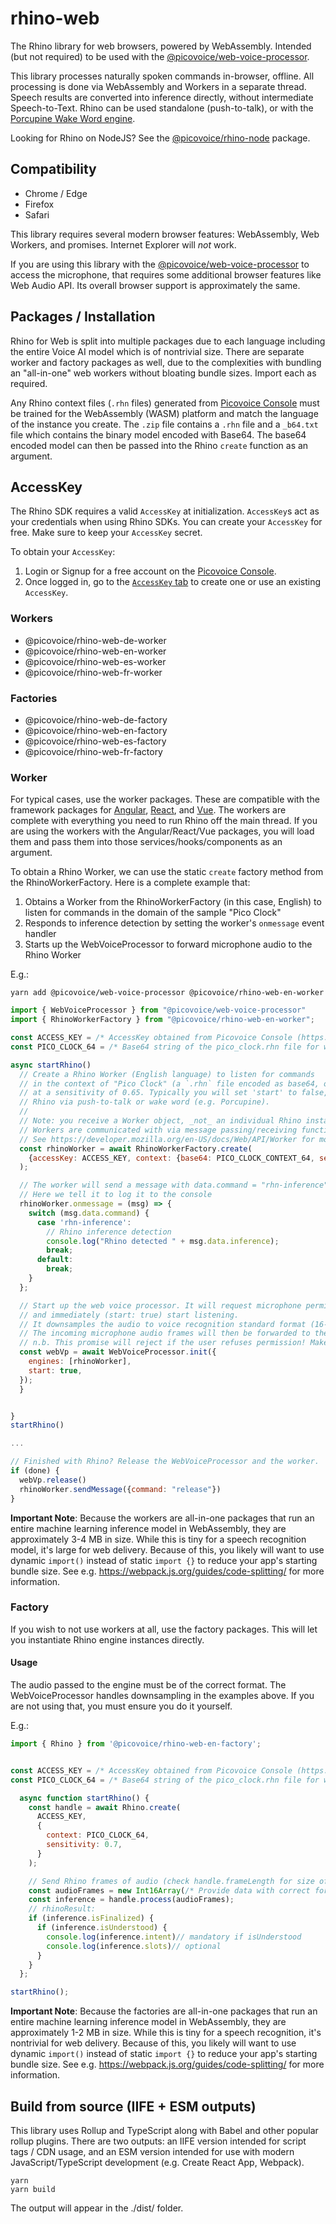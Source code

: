 # rhino-web

The Rhino library for web browsers, powered by WebAssembly. Intended (but not required) to be used with the [@picovoice/web-voice-processor](https://www.npmjs.com/package/@picovoice/web-voice-processor).

This library processes naturally spoken commands in-browser, offline. All processing is done via WebAssembly and Workers in a separate thread. Speech results are converted into inference directly, without intermediate Speech-to-Text. Rhino can be used standalone (push-to-talk), or with the [Porcupine Wake Word engine](https://picovoice.ai/platform/porcupine/).

Looking for Rhino on NodeJS? See the [@picovoice/rhino-node](https://www.npmjs.com/package/@picovoice/rhino-node) package.

## Compatibility

- Chrome / Edge
- Firefox
- Safari

This library requires several modern browser features: WebAssembly, Web Workers, and promises. Internet Explorer will _not_ work.

If you are using this library with the [@picovoice/web-voice-processor](https://www.npmjs.com/package/@picovoice/web-voice-processor) to access the microphone, that requires some additional browser features like Web Audio API. Its overall browser support is approximately the same.

## Packages / Installation

Rhino for Web is split into multiple packages due to each language including the entire Voice AI model which is of nontrivial size. There are separate worker and factory packages as well, due to the complexities with bundling an "all-in-one" web workers without bloating bundle sizes. Import each as required.

Any Rhino context files (`.rhn` files) generated from [Picovoice Console](https://picovoice.ai/console/) must be trained for the WebAssembly (WASM) platform and match the language of the instance you create. The `.zip` file contains a `.rhn` file and a `_b64.txt` file which contains the binary model encoded with Base64. The base64 encoded model can then be passed into the Rhino `create` function as an argument.

## AccessKey

The Rhino SDK requires a valid `AccessKey` at initialization. `AccessKey`s act as your credentials when using Rhino SDKs.
You can create your `AccessKey` for free. Make sure to keep your `AccessKey` secret.

To obtain your `AccessKey`:
1. Login or Signup for a free account on the [Picovoice Console](https://picovoice.ai/console/).
2. Once logged in, go to the [`AccessKey` tab](https://console.picovoice.ai/access_key) to create one or use an existing `AccessKey`.

### Workers

- @picovoice/rhino-web-de-worker
- @picovoice/rhino-web-en-worker
- @picovoice/rhino-web-es-worker
- @picovoice/rhino-web-fr-worker

### Factories

- @picovoice/rhino-web-de-factory
- @picovoice/rhino-web-en-factory
- @picovoice/rhino-web-es-factory
- @picovoice/rhino-web-fr-factory

### Worker

For typical cases, use the worker packages. These are compatible with the framework packages for [Angular](https://www.npmjs.com/package/@picovoice/rhino-web-angular), [React](https://www.npmjs.com/package/@picovoice/rhino-web-react), and [Vue](https://www.npmjs.com/package/@picovoice/rhino-web-vue). The workers are complete with everything you need to run Rhino off the main thread. If you are using the workers with the Angular/React/Vue packages, you will load them and pass them into those services/hooks/components as an argument.

To obtain a Rhino Worker, we can use the static `create` factory method from the RhinoWorkerFactory. Here is a complete example that:

1. Obtains a Worker from the RhinoWorkerFactory (in this case, English) to listen for commands in the domain of the sample "Pico Clock"
1. Responds to inference detection by setting the worker's `onmessage` event handler
1. Starts up the WebVoiceProcessor to forward microphone audio to the Rhino Worker

E.g.:

```console
yarn add @picovoice/web-voice-processor @picovoice/rhino-web-en-worker
```

```javascript
import { WebVoiceProcessor } from "@picovoice/web-voice-processor"
import { RhinoWorkerFactory } from "@picovoice/rhino-web-en-worker";

const ACCESS_KEY = /* AccessKey obtained from Picovoice Console (https://picovoice.ai/console/) */
const PICO_CLOCK_64 = /* Base64 string of the pico_clock.rhn file for wasm platform */

async startRhino()
  // Create a Rhino Worker (English language) to listen for commands
  // in the context of "Pico Clock" (a `.rhn` file encoded as base64, omitted for brevity),
  // at a sensitivity of 0.65. Typically you will set 'start' to false, and only activate
  // Rhino via push-to-talk or wake word (e.g. Porcupine).
  //
  // Note: you receive a Worker object, _not_ an individual Rhino instance
  // Workers are communicated with via message passing/receiving functions postMessage/onmessage.
  // See https://developer.mozilla.org/en-US/docs/Web/API/Worker for more details.
  const rhinoWorker = await RhinoWorkerFactory.create(
    {accessKey: ACCESS_KEY, context: {base64: PICO_CLOCK_CONTEXT_64, sensitivity: 0.65}, start: false }
  );

  // The worker will send a message with data.command = "rhn-inference" upon a detection event
  // Here we tell it to log it to the console
  rhinoWorker.onmessage = (msg) => {
    switch (msg.data.command) {
      case 'rhn-inference':
        // Rhino inference detection
        console.log("Rhino detected " + msg.data.inference);
        break;
      default:
        break;
    }
  };

  // Start up the web voice processor. It will request microphone permission
  // and immediately (start: true) start listening.
  // It downsamples the audio to voice recognition standard format (16-bit 16kHz linear PCM, single-channel)
  // The incoming microphone audio frames will then be forwarded to the Rhino Worker
  // n.b. This promise will reject if the user refuses permission! Make sure you handle that possibility.
  const webVp = await WebVoiceProcessor.init({
    engines: [rhinoWorker],
    start: true,
  });
  }


}
startRhino()

...

// Finished with Rhino? Release the WebVoiceProcessor and the worker.
if (done) {
  webVp.release()
  rhinoWorker.sendMessage({command: "release"})
}

```

**Important Note**: Because the workers are all-in-one packages that run an entire machine learning inference model in WebAssembly, they are approximately 3-4 MB in size. While this is tiny for a speech recognition model, it's large for web delivery. Because of this, you likely will want to use dynamic `import()` instead of static `import {}` to reduce your app's starting bundle size. See e.g. https://webpack.js.org/guides/code-splitting/ for more information.

### Factory

If you wish to not use workers at all, use the factory packages. This will let you instantiate Rhino engine instances directly.

#### Usage

The audio passed to the engine must be of the correct format. The WebVoiceProcessor handles downsampling in the examples above. If you are not using that, you must ensure you do it yourself.

E.g.:

```javascript
import { Rhino } from '@picovoice/rhino-web-en-factory';


const ACCESS_KEY = /* AccessKey obtained from Picovoice Console (https://picovoice.ai/console/) */
const PICO_CLOCK_64 = /* Base64 string of the pico_clock.rhn file for wasm platform */

  async function startRhino() {
    const handle = await Rhino.create(
      ACCESS_KEY,
      {
        context: PICO_CLOCK_64,
        sensitivity: 0.7,
      }
    );

    // Send Rhino frames of audio (check handle.frameLength for size of array)
    const audioFrames = new Int16Array(/* Provide data with correct format and size */);
    const inference = handle.process(audioFrames);
    // rhinoResult:
    if (inference.isFinalized) {
      if (inference.isUnderstood) {
        console.log(inference.intent)// mandatory if isUnderstood
        console.log(inference.slots)// optional
      }
    }
  };

startRhino();
```

**Important Note**: Because the factories are all-in-one packages that run an entire machine learning inference model in WebAssembly, they are approximately 1-2 MB in size. While this is tiny for a speech recognition, it's nontrivial for web delivery. Because of this, you likely will want to use dynamic `import()` instead of static `import {}` to reduce your app's starting bundle size. See e.g. https://webpack.js.org/guides/code-splitting/ for more information.

## Build from source (IIFE + ESM outputs)

This library uses Rollup and TypeScript along with Babel and other popular rollup plugins. There are two outputs: an IIFE version intended for script tags / CDN usage, and an ESM version intended for use with modern JavaScript/TypeScript development (e.g. Create React App, Webpack).

```console
yarn
yarn build
```

The output will appear in the ./dist/ folder.
